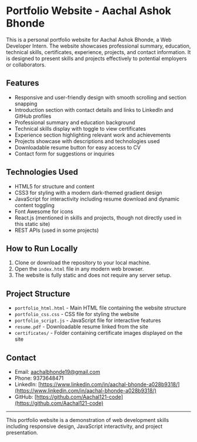 # Portfolio Website - Aachal Ashok Bhonde

This is a personal portfolio website for Aachal Ashok Bhonde, a Web Developer Intern. The website showcases professional summary, education, technical skills, certificates, experience, projects, and contact information. It is designed to present skills and projects effectively to potential employers or collaborators.

## Features

- Responsive and user-friendly design with smooth scrolling and section snapping
- Introduction section with contact details and links to LinkedIn and GitHub profiles
- Professional summary and education background
- Technical skills display with toggle to view certificates
- Experience section highlighting relevant work and achievements
- Projects showcase with descriptions and technologies used
- Downloadable resume button for easy access to CV
- Contact form for suggestions or inquiries

## Technologies Used

- HTML5 for structure and content
- CSS3 for styling with a modern dark-themed gradient design
- JavaScript for interactivity including resume download and dynamic content toggling
- Font Awesome for icons
- React.js (mentioned in skills and projects, though not directly used in this static site)
- REST APIs (used in some projects)

## How to Run Locally

1. Clone or download the repository to your local machine.
2. Open the `index.html` file in any modern web browser.
3. The website is fully static and does not require any server setup.

## Project Structure

- `portfolio_html.html` - Main HTML file containing the website structure
- `portfolio_css.css` - CSS file for styling the website
- `portfolio_script.js` - JavaScript file for interactive features
- `resume.pdf` - Downloadable resume linked from the site
- `certificates/` - Folder containing certificate images displayed on the site

## Contact

- Email: aachalbhonde19@gmail.com
- Phone: 9373648471
- LinkedIn: [https://www.linkedin.com/in/aachal-bhonde-a028b9318/](https://www.linkedin.com/in/aachal-bhonde-a028b9318/)
- GitHub: [https://github.com/Aachal121-code](https://github.com/Aachal121-code)

---

This portfolio website is a demonstration of web development skills including responsive design, JavaScript interactivity, and project presentation.
